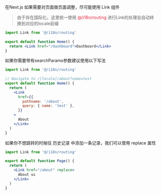 在Next.js 如果需要对页面做页面调整，尽可能使用 Link 组件

> 由于存在国际化，这里统一使用 <font style="color:#DF2A3F;">@/i18n/routing </font>进行Link的处理会自动转换到对应的locale前缀
>

```jsx
import Link from '@/i18n/routing'
 
export default function Home() {
  return <Link href="/dashboard">Dashboard</Link>
}
```

如果你需要带有searchParams参数建议使用以下写法

```jsx
import Link from '@/i18n/routing'
 
// Navigate to /[locale]/about?name=test
export default function Home() {
  return (
    <Link
      href={{
        pathname: '/about',
        query: { name: 'test' },
      }}
    >
      About
    </Link>
  )
}
```

如果你不想跳转的时候往 历史记录 中添加一条记录，我们可以使用 replace 属性

```jsx
import Link from '@/i18n/routing'
 
export default function Page() {
  return (
    <Link href="/about" replace>
      About us
    </Link>
  )
}
```

